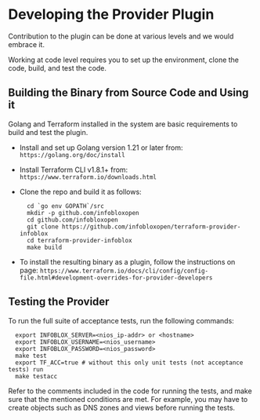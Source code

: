 # Developing the Provider Plugin

Contribution to the plugin can be done at various levels and we would embrace it.

Working at code level requires you to set up the environment, clone the code, build, and test the code.

## Building the Binary from Source Code and Using it

Golang and Terraform installed in the system are basic requirements to build and test the plugin.

- Install and set up Golang version 1.21 or later from:
  `https://golang.org/doc/install`
- Install Terraform CLI v1.8.1+ from:
  `https://www.terraform.io/downloads.html`
- Clone the repo and build it as follows:

  ```shell
    cd `go env GOPATH`/src
    mkdir -p github.com/infobloxopen
    cd github.com/infobloxopen
    git clone https://github.com/infobloxopen/terraform-provider-infoblox
    cd terraform-provider-infoblox
    make build
  ```

- To install the resulting binary as a plugin, follow the instructions on page:
  `https://www.terraform.io/docs/cli/config/config-file.html#development-overrides-for-provider-developers`

## Testing the Provider

To run the full suite of acceptance tests, run the following commands:

```shell
  export INFOBLOX_SERVER=<nios_ip-addr> or <hostname>
  export INFOBLOX_USERNAME=<nios_username>
  export INFOBLOX_PASSWORD=<nios_password>
  make test
  export TF_ACC=true # without this only unit tests (not acceptance tests) run
  make testacc
```

Refer to the comments included in the code for running the tests, and make sure that the mentioned conditions are met.
For example, you may have to create objects such as DNS zones and views before running the tests.
